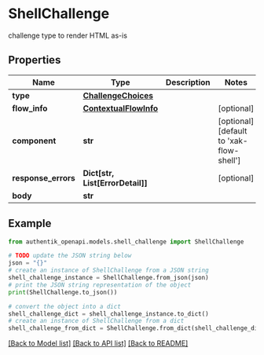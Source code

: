 # ShellChallenge

challenge type to render HTML as-is

## Properties

Name | Type | Description | Notes
------------ | ------------- | ------------- | -------------
**type** | [**ChallengeChoices**](ChallengeChoices.md) |  | 
**flow_info** | [**ContextualFlowInfo**](ContextualFlowInfo.md) |  | [optional] 
**component** | **str** |  | [optional] [default to 'xak-flow-shell']
**response_errors** | **Dict[str, List[ErrorDetail]]** |  | [optional] 
**body** | **str** |  | 

## Example

```python
from authentik_openapi.models.shell_challenge import ShellChallenge

# TODO update the JSON string below
json = "{}"
# create an instance of ShellChallenge from a JSON string
shell_challenge_instance = ShellChallenge.from_json(json)
# print the JSON string representation of the object
print(ShellChallenge.to_json())

# convert the object into a dict
shell_challenge_dict = shell_challenge_instance.to_dict()
# create an instance of ShellChallenge from a dict
shell_challenge_from_dict = ShellChallenge.from_dict(shell_challenge_dict)
```
[[Back to Model list]](../README.md#documentation-for-models) [[Back to API list]](../README.md#documentation-for-api-endpoints) [[Back to README]](../README.md)


